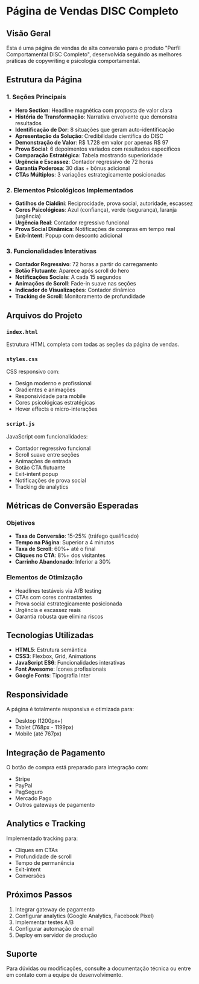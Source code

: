 # Página de Vendas DISC Completo

## Visão Geral
Esta é uma página de vendas de alta conversão para o produto "Perfil Comportamental DISC Completo", desenvolvida seguindo as melhores práticas de copywriting e psicologia comportamental.

## Estrutura da Página

### 1. Seções Principais
- **Hero Section**: Headline magnética com proposta de valor clara
- **História de Transformação**: Narrativa envolvente que demonstra resultados
- **Identificação de Dor**: 8 situações que geram auto-identificação
- **Apresentação da Solução**: Credibilidade científica do DISC
- **Demonstração de Valor**: R$ 1.728 em valor por apenas R$ 97
- **Prova Social**: 6 depoimentos variados com resultados específicos
- **Comparação Estratégica**: Tabela mostrando superioridade
- **Urgência e Escassez**: Contador regressivo de 72 horas
- **Garantia Poderosa**: 30 dias + bônus adicional
- **CTAs Múltiplos**: 3 variações estrategicamente posicionadas

### 2. Elementos Psicológicos Implementados
- **Gatilhos de Cialdini**: Reciprocidade, prova social, autoridade, escassez
- **Cores Psicológicas**: Azul (confiança), verde (segurança), laranja (urgência)
- **Urgência Real**: Contador regressivo funcional
- **Prova Social Dinâmica**: Notificações de compras em tempo real
- **Exit-Intent**: Popup com desconto adicional

### 3. Funcionalidades Interativas
- **Contador Regressivo**: 72 horas a partir do carregamento
- **Botão Flutuante**: Aparece após scroll do hero
- **Notificações Sociais**: A cada 15 segundos
- **Animações de Scroll**: Fade-in suave nas seções
- **Indicador de Visualizações**: Contador dinâmico
- **Tracking de Scroll**: Monitoramento de profundidade

## Arquivos do Projeto

### `index.html`
Estrutura HTML completa com todas as seções da página de vendas.

### `styles.css`
CSS responsivo com:
- Design moderno e profissional
- Gradientes e animações
- Responsividade para mobile
- Cores psicológicas estratégicas
- Hover effects e micro-interações

### `script.js`
JavaScript com funcionalidades:
- Contador regressivo funcional
- Scroll suave entre seções
- Animações de entrada
- Botão CTA flutuante
- Exit-intent popup
- Notificações de prova social
- Tracking de analytics

## Métricas de Conversão Esperadas

### Objetivos
- **Taxa de Conversão**: 15-25% (tráfego qualificado)
- **Tempo na Página**: Superior a 4 minutos
- **Taxa de Scroll**: 60%+ até o final
- **Cliques no CTA**: 8%+ dos visitantes
- **Carrinho Abandonado**: Inferior a 30%

### Elementos de Otimização
- Headlines testáveis via A/B testing
- CTAs com cores contrastantes
- Prova social estrategicamente posicionada
- Urgência e escassez reais
- Garantia robusta que elimina riscos

## Tecnologias Utilizadas
- **HTML5**: Estrutura semântica
- **CSS3**: Flexbox, Grid, Animations
- **JavaScript ES6**: Funcionalidades interativas
- **Font Awesome**: Ícones profissionais
- **Google Fonts**: Tipografia Inter

## Responsividade
A página é totalmente responsiva e otimizada para:
- Desktop (1200px+)
- Tablet (768px - 1199px)
- Mobile (até 767px)

## Integração de Pagamento
O botão de compra está preparado para integração com:
- Stripe
- PayPal
- PagSeguro
- Mercado Pago
- Outros gateways de pagamento

## Analytics e Tracking
Implementado tracking para:
- Cliques em CTAs
- Profundidade de scroll
- Tempo de permanência
- Exit-intent
- Conversões

## Próximos Passos
1. Integrar gateway de pagamento
2. Configurar analytics (Google Analytics, Facebook Pixel)
3. Implementar testes A/B
4. Configurar automação de email
5. Deploy em servidor de produção

## Suporte
Para dúvidas ou modificações, consulte a documentação técnica ou entre em contato com a equipe de desenvolvimento.

